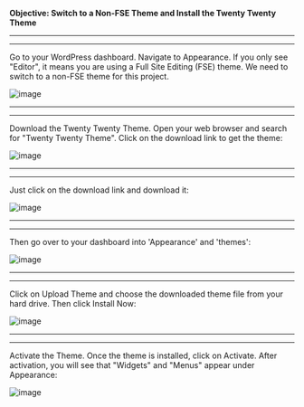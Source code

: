 <b>Objective: Switch to a Non-FSE Theme and Install the Twenty Twenty Theme</b>

<hr>
<hr>

Go to your WordPress dashboard. Navigate to Appearance. If you only see "Editor", it means you are using a Full Site Editing (FSE) theme. We need to switch to a non-FSE theme for this project.

![image](https://github.com/Oureyelet/WordPress-Personal-Trainer-Website/assets/69697624/d4613bdb-bb83-403a-a56c-094eb0abd0d4)

<hr>
<hr>

Download the Twenty Twenty Theme. Open your web browser and search for "Twenty Twenty Theme".
Click on the download link to get the theme:

![image](https://github.com/Oureyelet/WordPress-Personal-Trainer-Website/assets/69697624/0e182d6a-08e6-439e-b37b-633b4108b7c0)

<hr>
<hr>

<p>Just click on the download link and download it:</p>

![image](https://github.com/Oureyelet/WordPress-Personal-Trainer-Website/assets/69697624/cc6cd948-da2a-405f-9531-75bcf21995d3)

<hr>
<hr>

<p>Then go over to your dashboard into 'Appearance' and 'themes':</p>

![image](https://github.com/Oureyelet/WordPress-Personal-Trainer-Website/assets/69697624/8dc3a2d3-ffbb-46e0-b925-13a000466477)

<hr>
<hr>

Click on Upload Theme and choose the downloaded theme file from your hard drive. Then click Install Now:

![image](https://github.com/Oureyelet/WordPress-Personal-Trainer-Website/assets/69697624/04161e81-bd61-47a5-b555-2b22f7635e7e)

<hr>
<hr>

Activate the Theme. Once the theme is installed, click on Activate. After activation, you will see that "Widgets" and "Menus" appear under Appearance:

![image](https://github.com/Oureyelet/WordPress-Personal-Trainer-Website/assets/69697624/2839ace8-cdce-4dde-ad2f-c34ccf990e49)

